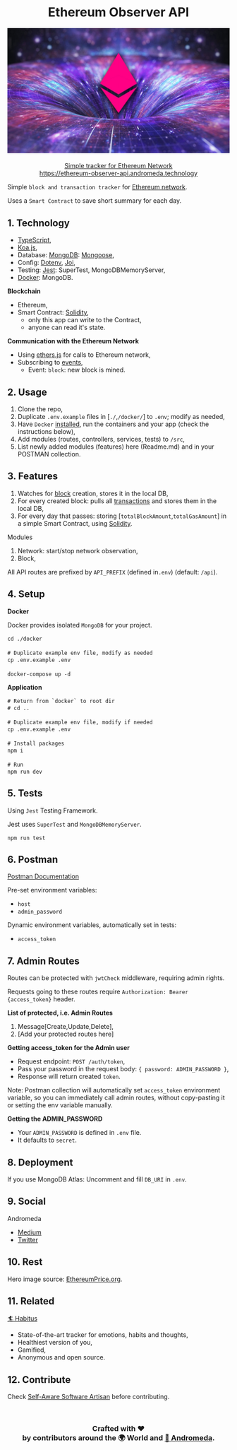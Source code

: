 <h1 align="center">Ethereum Observer API</h1>
<p align="center">
  <a href="https://ethereum-observer-api.andromeda.technology"><img src="./storage/static/hero.jpg"  alt="Ethereum Observer API" /></a>
  <br />
  <br />
  <a href="https://ethereum-observer-api.andromeda.technology">Simple tracker for Ethereum Network</a>
  <br />
  <a href="https://ethereum-observer-api.andromeda.technology">https://ethereum-observer-api.andromeda.technology</a>
</p>

Simple `block and transaction tracker` for [Ethereum network](https://ethereum.org).

Uses a `Smart Contract` to save short summary for each day.

## 1. Technology

- [TypeScript](https://www.typescriptlang.org/),
- [Koa.js](https://koajs.com/),
- Database: [MongoDB](https://www.mongodb.com/): [Mongoose](https://mongoosejs.com/),
- Config: [Dotenv](https://www.npmjs.com/package/dotenv), [Joi](https://joi.dev/),
- Testing: [Jest](https://jestjs.io/): SuperTest, MongoDBMemoryServer,
- [Docker](https://www.docker.com/): MongoDB.

**Blockchain**

- Ethereum,
- Smart Contract: [Solidity](https://docs.soliditylang.org/),
  - only this app can write to the Contract,
  - anyone can read it's state.

**Communication with the Ethereum Network**

- Using [ethers.js](https://docs.ethers.io/v5/) for calls to Ethereum network,
- Subscribing to [events](https://docs.ethers.io/v5/api/providers/provider/#Provider--events),
  - Event: `block`: new block is mined.

## 2. Usage

1. Clone the repo,
2. Duplicate `.env.example` files in [`./`,`/docker/`] to `.env`; modify as needed,
3. Have `Docker` [installed](https://www.docker.com/get-started), run the containers and your app (check the instructions below),
4. Add modules (routes, controllers, services, tests) to `/src`,
5. List newly added modules (features) here (Readme.md) and in your POSTMAN collection.

## 3. Features

1. Watches for [block](https://ethereum.org/en/developers/docs/blocks/) creation, stores it in the local DB,
2. For every created block: pulls all [transactions](https://ethereum.org/en/developers/docs/transactions/) and stores them in the local DB,
3. For every day that passes: storing [`totalBlockAmount`,`totalGasAmount`] in a simple Smart Contract, using [Solidity](https://docs.soliditylang.org/).

Modules

1. Network: start/stop network observation,
2. Block,

All API routes are prefixed by `API_PREFIX` (defined in`.env`) (default: `/api`).

## 4. Setup

**Docker**

Docker provides isolated `MongoDB` for your project.

```
cd ./docker

# Duplicate example env file, modify as needed
cp .env.example .env

docker-compose up -d
```

**Application**

```
# Return from `docker` to root dir
# cd ..

# Duplicate example env file, modify if needed
cp .env.example .env

# Install packages
npm i

# Run
npm run dev
```

## 5. Tests

Using `Jest` Testing Framework.

Jest uses `SuperTest` and `MongoDBMemoryServer`.

```
npm run test
```

## 6. Postman

[Postman Documentation](https://documenter.getpostman.com/view/97483/UUy7aPBG)

Pre-set environment variables:

- `host`
- `admin_password`

Dynamic environment variables,
automatically set in tests:

- `access_token`

## 7. Admin Routes

Routes can be protected with `jwtCheck` middleware,
requiring admin rights.

Requests going to these routes require `Authorization: Bearer {access_token}` header.

**List of protected, i.e. Admin Routes**

1. Message[Create,Update,Delete],
2. [Add your protected routes here]

**Getting access_token for the Admin user**

- Request endpoint: `POST /auth/token`,
- Pass your password in the request body: `{ password: ADMIN_PASSWORD }`,
- Response will return created `token`.

Note: Postman collection will automatically set `access_token` environment variable,
so you can immediately call admin routes, without copy-pasting it or setting the env variable manually.

**Getting the ADMIN_PASSWORD**

- Your `ADMIN_PASSWORD` is defined in `.env` file.
- It defaults to `secret`.

## 8. Deployment

If you use MongoDB Atlas: Uncomment and fill `DB_URI` in `.env`.

## 9. Social

Andromeda

- [Medium](https://medium.com/andromeda-technology)
- [Twitter](https://twitter.com/andromeda_node)

## 10. Rest

Hero image source: [EthereumPrice.org](https://ethereumprice.org).

## 11. Related

[🏄 Habitus](https://github.com/AndromedaTechnology/habitus)

- State-of-the-art tracker for emotions, habits and thoughts,
- Healthiest version of you,
- Gamified,
- Anonymous and open source.

## 12. Contribute

Check [Self-Aware Software Artisan](http://selfawaresoftwareartisan.com) before contributing.

<br/>
<h3 align="center">
  Crafted with ❤️ <br />
  by contributors around the 🌍 World and <a href="https://andromeda.technology/">🌌 Andromeda</a>.
</h3>
